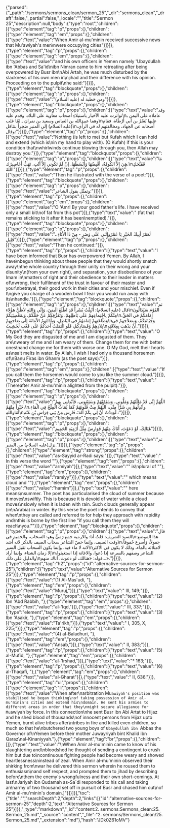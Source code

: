 {"parsed":{"_path":"/sermons/sermons_clean/sermon_25","_dir":"sermons_clean","_draft":false,"_partial":false,"_locale":"","title":"Sermon 25","description":null,"body":{"type":"root","children":[{"type":"element","tag":"p","props":{},"children":[{"type":"element","tag":"em","props":{},"children":[{"type":"text","value":"When Amir al-mu'minin received successive news that Mu'awiyah's men\nwere occupying cities"}]}]},{"type":"element","tag":"p","props":{},"children":[{"type":"element","tag":"em","props":{},"children":[{"type":"text","value":"and his own officers in Yemen namely 'Ubaydullah ibn 'Abbas and Sa'id\nibn Nimran came to him retreating after being overpowered by Busr ibn\nAbi Artah, he was much disturbed by the slackness of his own men in\njihad and their difference with his opinion. Proceeding on to the pulpit\nhe said:"}]}]},{"type":"element","tag":"blockquote","props":{},"children":[{"type":"element","tag":"p","props":{},"children":[{"type":"text","value":"ومن خطبة له (عليه السلام)"}]}]},{"type":"element","tag":"blockquote","props":{},"children":[{"type":"element","tag":"p","props":{},"children":[{"type":"text","value":"وقد تواترت عليه الاَخبار باستيلاءِ أصحاب معاوية على البلاد، وقدم عليه\nعاملاه على اليمن ـ وهما عبيدالله بن العباس وسعيد بن نمران ـ لمّا غلب\nعليها بُسْرُ بن أبي أَرْطَاة، فقام (عليه السلام) إلى المنبر ضجراً بتثاقل\nأَصحابه عن الجهاد، ومخالفتهم له في الرأْي، وقال:"}]}]},{"type":"element","tag":"p","props":{},"children":[{"type":"text","value":"Nothing (is left to me) but Kufah which I can hold and extend (which is\nin my hand to play with). (O Kufah) if this is your condition that\nwhirlwinds continue blowing through you, then Allah may destroy you."}]},{"type":"element","tag":"blockquote","props":{},"children":[{"type":"element","tag":"p","props":{},"children":[{"type":"text","value":"مَا هِيَ إِلاَّ الكُوفَةُ، أقْبِضُهَا وَأَبْسُطُهَا، إنْ لَمْ تَكُوني إِلاَّ أَنْتِ، تَهُبُّ أَعَاصِيرُك،\nفَقَبَّحَكِ اللهُ!"}]}]},{"type":"element","tag":"p","props":{},"children":[{"type":"text","value":"Then he illustrated with the verse of a poet:"}]},{"type":"element","tag":"blockquote","props":{},"children":[{"type":"element","tag":"p","props":{},"children":[{"type":"text","value":"وتمثّل بقول الشاعر:"}]}]},{"type":"element","tag":"p","props":{},"children":[{"type":"element","tag":"em","props":{},"children":[{"type":"text","value":"O 'Amr! By your good father's life. I have received only a small bit\nof fat from this pot"}]},{"type":"text","value":" (fat that remains sticking to it after it has been\nemptied)."}]},{"type":"element","tag":"blockquote","props":{},"children":[{"type":"element","tag":"p","props":{},"children":[{"type":"text","value":"لَعَمْرُ أَبِيكَ الخَيْرِ يَا عَمْرُوإِنَّني عَلَى وَضَرٍ - مِنْ ذَا الاْنَاءِ ـ قَلِيلِ"}]}]},{"type":"element","tag":"p","props":{},"children":[{"type":"text","value":"Then he continued:"}]},{"type":"element","tag":"p","props":{},"children":[{"type":"text","value":"I have been informed that Busr has overpowered Yemen. By Allah, I have\nbegun thinking about these people that they would shortly snatch away\nthe whole country through their unity on their wrong and your disunity\n(from your own right), and separation, your disobedience of your Imam in\nmatters of right and their obedience to their leader in matters of\nwrong, their fulfilment of the trust in favour of their master and your\nbetrayal, their good work in their cities and your mischief. Even if I\ngive you charge of a wooden bowl I fear you would run away with its\nhandle."}]},{"type":"element","tag":"blockquote","props":{},"children":[{"type":"element","tag":"p","props":{},"children":[{"type":"text","value":"ثم قال (عليه السلام): أُنْبِئْتُ بُسْراً قَدِ اطَّلَعَ الَيمنَ، وَإِنِّي وَاللهِ لاَظُنُّ هؤُلاءِ\nالقَوْمَ سَيُدَالُونَ مِنْكُمْ بِاجْتِماعِهمْ عَلَى بَاطِلِهمْ، وَتَفَرُّقِكُمْ عَنْ حَقِّكُمْ، وَبِمَعْصِيَتِكُمْ\nإِمَامَكُمْ في الحَقِّ، وَطَاعَتِهِمْ إِمَامَهُمْ في البَاطِلِ، وَبِأَدَائِهِمُ الاْمَانَةَ إِلَى صَاحِبِهِمْ\nوَخِيَانَتِكُمْ، وَبِصَلاَحِهمْ في بِلاَدِهِمْ وَفَسَادِكُمْ، فَلَو ائْتَمَنْتُ أَحَدَكُمْ عَلَى قَعْب لَخَشِيتُ\nأَنْ يَذْهَبَ بِعِلاَقَتِهِ."}]}]},{"type":"element","tag":"p","props":{},"children":[{"type":"text","value":"O My God they are disgusted of me and I am disgusted of them. They are\nweary of me and I am weary of them. Change them for me with better ones\nand change me for them with worse one. O My God, melt their hearts as\nsalt melts in water. By Allah, I wish I had only a thousand horsemen of\nBanu Firas ibn Ghanm (as the poet says):"}]},{"type":"element","tag":"p","props":{},"children":[{"type":"element","tag":"em","props":{},"children":[{"type":"text","value":"If you call them the horsemen would come to you like the summer cloud."}]}]},{"type":"element","tag":"p","props":{},"children":[{"type":"text","value":"(Thereafter Amir al-mu'minin alighted from the pulpit)."}]},{"type":"element","tag":"blockquote","props":{},"children":[{"type":"element","tag":"p","props":{},"children":[{"type":"text","value":"اللَّهُمَّ إِنِّي قَدْ مَلِلْتُهُمْ وَمَلُّوني، وَسَئِمْتُهُمْ وَسَئِمُوني، فَأَبْدِلنِي بِهِمْ خَيْراً مِنْهُمْ،\nوأَبْدِلُهمْ بِي شَرَّاً مِنِّى، اللَّهُمَّ مِثْ قُلُوبَهُمْ كَمَا يُمَاثُ الْمِلْحُ فِي الْمَاءِ، أَمَاوَاللهِ\nلَوَدِدْتُ أَنَّ لِي بِكُمْ أَلفَ فَارِس مِنْ بَنِي فِرَاسِ بْنِ غَنْم.:"}]}]},{"type":"element","tag":"blockquote","props":{},"children":[{"type":"element","tag":"p","props":{},"children":[{"type":"text","value":"هُنَالِكَ، لَوْ دَعَوْتَ، أَتَاكَ مِنْهُمْ فَوَارِسُ مِثْلُ أَرْمِيَةِ الحَمِيم"}]}]},{"type":"element","tag":"blockquote","props":{},"children":[{"type":"element","tag":"p","props":{},"children":[{"type":"text","value":"ثم نزل(عليه السلام) من المنبر."}]}]},{"type":"element","tag":"p","props":{},"children":[{"type":"element","tag":"strong","props":{},"children":[{"type":"text","value":"as-Sayyid ar-Radi says:"}]},{"type":"text","value":" In this verse the word \""},{"type":"element","tag":"em","props":{},"children":[{"type":"text","value":"armiyah"}]},{"type":"text","value":"\" is\nplural of \""},{"type":"element","tag":"em","props":{},"children":[{"type":"text","value":"ramiyy"}]},{"type":"text","value":"\" which means cloud and \""},{"type":"element","tag":"em","props":{},"children":[{"type":"text","value":"hamim"}]},{"type":"text","value":"\" here means\nsummer. The poet has particularised the cloud of summer because it moves\nswiftly. This is because it is devoid of water while a cloud moves\nslowly when it is laden with rain. Such clouds generally appear (in\nArabia) in winter. By this verse the poet intends to convey that when\nthey are called and referred to for help they approach with rapidity and\nthis is borne by the first line \"if you call them they will reach\nyou.\""}]},{"type":"element","tag":"blockquote","props":{},"children":[{"type":"element","tag":"p","props":{},"children":[{"type":"text","value":"قال السيد الشريف: قلتُ أنا: والارمية جمع رَميٍّ وهو: السحاب، والحميم في\nهذا الموضع: وقت الصيف، وإنما خصّ الشاعر سحاب الصيف بالذكر لانه أشد\nجفولاً، وَأسرع خُفوفاً، لانه لا ماء فيه، وإنما يكون السحاب ثقيل السير\nلامتلائه بالماء، وذلك لا يكون في الاكثر إلا زمان الشتاء، وإنما أراد\nالشاعر وصفهم بالسرعة إذا دُعوا، والاغاثة إذا استغيثوا، والدليل على ذلك\nقوله: «هنالك، لو دعوت، أتاك منهم...»."}]}]},{"type":"element","tag":"h2","props":{"id":"alternative-sources-for-sermon-25"},"children":[{"type":"text","value":"Alternative Sources for Sermon 25"}]},{"type":"element","tag":"p","props":{},"children":[{"type":"text","value":"(1) Al-Mas'udi, "},{"type":"element","tag":"em","props":{},"children":[{"type":"text","value":"Muruj,"}]},{"type":"text","value":" III, 149;"}]},{"type":"element","tag":"p","props":{},"children":[{"type":"text","value":"(2) Ibn 'Abd Rabbih, "},{"type":"element","tag":"em","props":{},"children":[{"type":"text","value":"al-'Iqd,"}]},{"type":"text","value":" III, 337;"}]},{"type":"element","tag":"p","props":{},"children":[{"type":"text","value":"(3) Ibn 'Asakir, "},{"type":"element","tag":"em","props":{},"children":[{"type":"text","value":"Ta'rikh,"}]},{"type":"text","value":" I, 305, X, 225;"}]},{"type":"element","tag":"p","props":{},"children":[{"type":"text","value":"(4) al-Baladhuri, "},{"type":"element","tag":"em","props":{},"children":[{"type":"text","value":"Ansab,"}]},{"type":"text","value":" II, 383;"}]},{"type":"element","tag":"p","props":{},"children":[{"type":"text","value":"(5) al-Mufid, "},{"type":"element","tag":"em","props":{},"children":[{"type":"text","value":"al-'Irshad,"}]},{"type":"text","value":"* 163;"}]},{"type":"element","tag":"p","props":{},"children":[{"type":"text","value":"(6) al-Thaqafi, "},{"type":"element","tag":"em","props":{},"children":[{"type":"text","value":"al-Gharat"}]},{"type":"text","value":" II, 636."}]},{"type":"element","tag":"ul","props":{},"children":[{"type":"element","tag":"li","props":{},"children":[{"type":"text","value":"When after\narbitration Mu`awiyah's position was stabilised he began thinking\nof taking possession of Amir al-mu'minin's cities and extend his\ndomain. He sent his armies to different areas in order that they\nmight secure allegiance for Mu`awiyah by force. In this connection\nhe sent Busr ibn Abi Artat to Hijaz and he shed blood of thousands\nof innocent persons from Hijaz upto Yemen, burnt alive tribes after\ntribes in fire and killed even children, so much so that he\nbutchered two young boys of `Ubaydullah ibn `Abbas the Governor of\nYemen before their mother Juwayriyah bint Khalid ibn Qaraz\nal-Kinaniyyah."},{"type":"element","tag":"br","props":{},"children":[]},{"type":"text","value":"\nWhen Amir al-mu'minin came to know of his slaughtering and\nbloodshed he thought of sending a contingent to crush him but due to\ncontinuous fighting people had become weary and showed heartlessness\ninstead of zeal. When Amir al-mu'minin observed their shirking from\nwar he delivered this sermon wherein he roused them to enthusiasm\nand self respect, and prompted them to jihad by describing before\nthem the enemy's wrongfulness and their own short-comings. At last\nJariyah ibn Qudamah as-Sa`di responded to his call and taking an\narmy of two thousand set off in pursuit of Busr and chased him out\nof Amir al-mu'minin's domain.]"}]}]}],"toc":{"title":"","searchDepth":2,"depth":2,"links":[{"id":"alternative-sources-for-sermon-25","depth":2,"text":"Alternative Sources for Sermon 25"}]}},"_type":"markdown","_id":"content:2. sermons:Sermons_clean:25. Sermon_25.md","_source":"content","_file":"2. sermons/Sermons_clean/25. Sermon_25.md","_extension":"md"},"hash":"JDk0Z61oMV"}